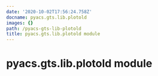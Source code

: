 ```yaml
---
date: '2020-10-02T17:56:24.758Z'
docname: pyacs.gts.lib.plotold
images: {}
path: /pyacs-gts-lib-plotold
title: pyacs.gts.lib.plotold module
---
```


# pyacs.gts.lib.plotold module
